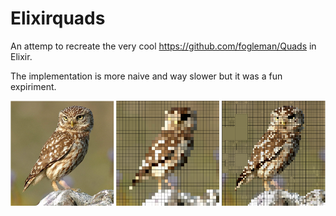 Elixirquads
===========
An attemp to recreate the very cool https://github.com/fogleman/Quads in Elixir.

The implementation is more naive and way slower but it was a fun expiriment.

![alt tag](https://raw.githubusercontent.com/marcospri/elixirquads/master/sample.png)

